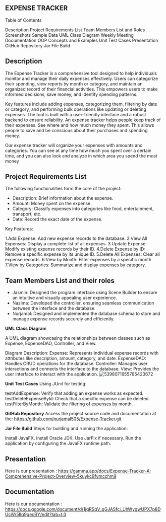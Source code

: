 **EXPENSE  TRACKER**
----------------------------------------------------------------------------------------------------------


Table of Contents

Description
Project Requirements List
Team Members List and Roles
Screenshots
Sample Data
UML Class Diagram
Weekly Meeting Documentation
OOP Concepts and Examples
Unit Test Cases
Presentation
GitHub Repository
Jar File Build




**Description**
-----------
The Expense Tracker is a comprehensive tool designed to help individuals monitor and manage their daily expenses effectively. Users can categorize their spending, view reports by month or category, and maintain an organized record of their financial activities. This empowers users to make informed decisions, save money, and identify spending patterns.

Key features include adding expenses, categorizing them, filtering by date or category, and performing bulk operations like updating or deleting expenses. The tool is built with a user-friendly interface and a robust backend to ensure reliability.
An expense tracker helps people keep track of their expenses. See where and how much money they spent. This allows people to save and be conscious about their purchases and spending money.

Our expense tracker will organize your expenses with amounts and categories. You can see at any time how much you spent over a certain time, and you can also look and analyze in which area you spend the most money



**Project Requirements List**
-------------------------
The following functionalities form the core of the project:

- Description: Brief information about the expense.
- Amount: Money spent on the expense.
- Category: Classify expenses into categories like food, entertainment, transport, etc.
- Date: Record the exact date of the expense.


Key Features:

1.Add Expense: Add new expense records to the database.
2.View All Expenses: Display a complete list of all expenses.
3.Update Expense: Modify existing expense records by their ID.
4.Delete Expense by ID: Remove a specific expense by its unique ID.
5.Delete All Expenses: Clear all expense records.
6.View by Month: Filter expenses by a specific month.
7.View by Categories: Summarize and display expenses by category.

**Team Members List and their roles**
---------------------
- Jasmin: Designed the program interface using Scene Builder to ensure an intuitive and visually appealing user experience.
- Nazima: Developed the controller, ensuring seamless communication between the interface and the database.
- Nurjamal: Designed and implemented the database schema to store and manage expense records securely and efficiently.


**UML Class Diagram**

A UML diagram showcasing the relationships between classes such as Expense, ExpenseDAO, Controller, and View.

Diagram Description:
Expense: Represents individual expense records with attributes like description, amount, category, and date.
ExpenseDAO: Handles CRUD operations for the database.
Controller: Manages user interactions and connects the interface to the database.
View: Provides the user interface to interact with the application.
![5398071655785423672](https://github.com/user-attachments/assets/993cfa59-a60e-422b-a267-3b1bcb457e66)




**Unit Test Cases**
Using JUnit for testing:

testAddExpense: Verify that adding an expense works as expected.
testDeleteExpenseById: Check that a specific expense can be deleted.
testFilterByMonth: Validate the filtering of expenses by month.


**GitHub Repository**
Access the project source code and documentation at the: https://github.com/nurjamal505/Expense-Tracker.git



**Jar File Build**
Steps for building and running the application:

Install JavaFX.
Install Oracle JDK.
Use JarFix if necessary.
Run the application by configuring the JavaFX runtime path.



**Presentation**
----------------
Here is our presentation : https://gamma.app/docs/Expense-Tracker-A-Comprehensive-Project-Overview-5kuykc9fvmcchm9

**Documentation**
-----------------
Here is our documentation : https://docs.google.com/document/d/1jqRSqV_gGJASfci_UhWygwUPX7p8DUcWr5IIq9gecBY/edit?tab=t.0
